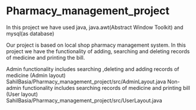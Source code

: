 # Pharmacy_management_project

In this project we have used java, java.awt(Abstract Window Toolkit) and mysql(as database)

Our project is based on local shop pharmacy management system. In this project we have the functionality of adding, searching and deleting records of medicine and printing the bill.

Admin functionality includes searching ,deleting and adding records of medicine (Admin layout) SahilBasia/Pharmacy_management_project/src/AdminLayout.java
Non-admin functionality includes searching records of medicine and printing bill (User layout) SahilBasia/Pharmacy_management_project/src/UserLayout.java

